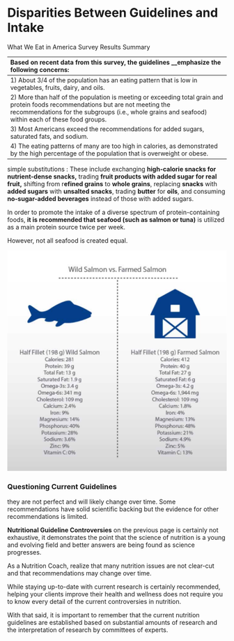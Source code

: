 # Disparities Between Guidelines and Intake

 

What We Eat in America Survey Results Summary

| Based on recent data from this survey, the guidelines __emphasize the following concerns: |
| :--- |
| 1\) About 3/4 of the population has an eating pattern that is low in vegetables, fruits, dairy, and oils. |
| 2\) More than half of the population is meeting or exceeding total grain and protein foods recommendations but are not meeting the recommendations for the subgroups \(i.e., whole grains and seafood\) within each of these food groups. |
| 3\) Most Americans exceed the recommendations for added sugars, saturated fats, and sodium. |
| 4\) The eating patterns of many are too high in calories, as demonstrated by the high percentage of the population that is overweight or obese. |



simple substitutions : These include exchanging **high-calorie snacks for nutrient-dense snacks,** trading **fruit products with added sugar for real fruit,** shifting from r**efined grains** to **whole grains**, replacing **snacks** with **added sugars** with **unsalted snacks**, trading **butter** for **oils**, and consuming **no-sugar-added beverages** instead of those with added sugars.

In order to promote the intake of a diverse spectrum of protein-containing foods, **it is recommended that seafood \(such as salmon or tuna\)** is utilized as a main protein source twice per week.

However, not all seafood is created equal.

![](../.gitbook/assets/screen-shot-2021-02-09-at-9.45.08-am.png)

### Questioning Current Guidelines

they are not perfect and will likely change over time. Some recommendations have solid scientific backing but the evidence for other recommendations is limited.

**Nutritional Guideline Controversies** on the previous page is certainly not exhaustive, it demonstrates the point that the science of nutrition is a young and evolving field and better answers are being found as science progresses. 

As a Nutrition Coach, realize that many nutrition issues are not clear-cut and that recommendations may change over time.

While staying up-to-date with current research is certainly recommended, helping your clients improve their health and wellness does not require you to know every detail of the current controversies in nutrition.

With that said, it is important to remember that the current nutrition guidelines are established based on substantial amounts of research and the interpretation of research by committees of experts.





